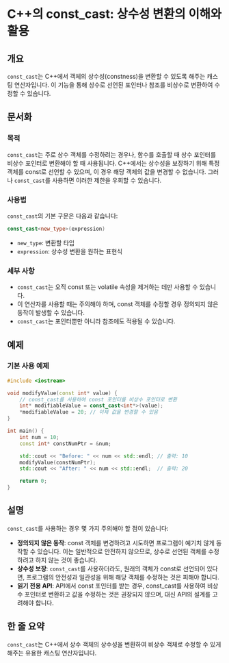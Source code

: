 <!--
Meta Description: # C++의 const_cast: 상수성 변환의 이해와 활용 ## 개요 `const_cast`는 C++에서 객체의 상수성(constness)을 변환할 수 있도록 해주는 캐스팅 연산자입니다. 이 기능을 통해 상수로 선언된 포인터나 참조를 비상수로 변환하여 수정할 수 있습...
Meta Keywords: const_cast, 있습니다, const, 객체를, int
-->

# C++의 const_cast: 상수성 변환의 이해와 활용

## 개요
`const_cast`는 C++에서 객체의 상수성(constness)을 변환할 수 있도록 해주는 캐스팅 연산자입니다. 이 기능을 통해 상수로 선언된 포인터나 참조를 비상수로 변환하여 수정할 수 있습니다.

## 문서화
### 목적
`const_cast`는 주로 상수 객체를 수정하려는 경우나, 함수를 호출할 때 상수 포인터를 비상수 포인터로 변환해야 할 때 사용됩니다. C++에서는 상수성을 보장하기 위해 특정 객체를 const로 선언할 수 있으며, 이 경우 해당 객체의 값을 변경할 수 없습니다. 그러나 `const_cast`를 사용하면 이러한 제한을 우회할 수 있습니다.

### 사용법
`const_cast`의 기본 구문은 다음과 같습니다:
```cpp
const_cast<new_type>(expression)
```
- `new_type`: 변환할 타입
- `expression`: 상수성 변환을 원하는 표현식

### 세부 사항
- `const_cast`는 오직 const 또는 volatile 속성을 제거하는 데만 사용할 수 있습니다.
- 이 연산자를 사용할 때는 주의해야 하며, const 객체를 수정할 경우 정의되지 않은 동작이 발생할 수 있습니다.
- `const_cast`는 포인터뿐만 아니라 참조에도 적용될 수 있습니다.

## 예제
### 기본 사용 예제
```cpp
#include <iostream>

void modifyValue(const int* value) {
    // const_cast를 사용하여 const 포인터를 비상수 포인터로 변환
    int* modifiableValue = const_cast<int*>(value);
    *modifiableValue = 20; // 이제 값을 변경할 수 있음
}

int main() {
    int num = 10;
    const int* constNumPtr = &num;

    std::cout << "Before: " << num << std::endl; // 출력: 10
    modifyValue(constNumPtr);
    std::cout << "After: " << num << std::endl;  // 출력: 20

    return 0;
}
```

## 설명
`const_cast`를 사용하는 경우 몇 가지 주의해야 할 점이 있습니다:
- **정의되지 않은 동작**: const 객체를 변경하려고 시도하면 프로그램이 예기치 않게 동작할 수 있습니다. 이는 일반적으로 안전하지 않으므로, 상수로 선언된 객체를 수정하려고 하지 않는 것이 좋습니다.
- **상수성 보장**: `const_cast`를 사용하더라도, 원래의 객체가 const로 선언되어 있다면, 프로그램의 안전성과 일관성을 위해 해당 객체를 수정하는 것은 피해야 합니다.
- **읽기 전용 API**: API에서 const 포인터를 받는 경우, const_cast를 사용하여 비상수 포인터로 변환하고 값을 수정하는 것은 권장되지 않으며, 대신 API의 설계를 고려해야 합니다.

## 한 줄 요약
`const_cast`는 C++에서 상수 객체의 상수성을 변환하여 비상수 객체로 수정할 수 있게 해주는 유용한 캐스팅 연산자입니다.